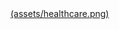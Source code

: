 <a href="https://www.youtube.com/@JavaScriptTutorialFamily" target="_blank">
(assets/healthcare.png)
</a>
